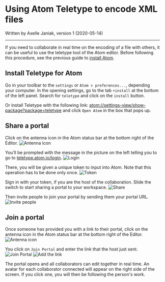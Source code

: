 # Using Atom Teletype to encode XML files

Written by Axelle Janiak, version 1 (2020-05-14)

****
If you need to collaborate in real time on the encoding of a file with others, it can be useful to use the teletype tool of the Atom editor.
Before following this procedure, see the previous guide to [install Atom](https://github.com/erc-dharma/project-documentation/blob/master/guides/atom/UsingAtom_v01.md).

## Install Teletype for Atom
Go in your toolbar to the `settings` or `Atom > preferences...`, depending your computer. In the opening settings, go to the tab  `+install` at the bottom of the left panel.
 Search for `teletype` and click on the `install` button.

 Or install Teletype with the following link: 
[atom://settings-view/show-package?package=teletype](atom://settings-view/show-package?package=teletype) and click `Open Atom` in the box that pops up.

## Share a portal
Click on the antenna icon in the Atom status bar at the bottom right of the Editor.
![Antenna icon](https://github.com/erc-dharma/project-documentation/blob/master/guides/images/UsingAtomTeletype01.png)

You’ll be prompted with the message in the picture on the left telling you to go to [teletype.atom.io/login](teletype.atom.io/login).
![Login](https://github.com/erc-dharma/project-documentation/blob/master/guides/images/UsingAtomTeletype02.png)

There, you will be given a unique token to input into Atom. Note that this operation has to be done only once.
![Token](https://github.com/erc-dharma/project-documentation/blob/master/guides/images/UsingAtomTeletype03.png)

Sign in with your token, if you are the host of the collaboration. Slide the switch to start sharing a portal to your workspace.
![Share](https://github.com/erc-dharma/project-documentation/blob/master/guides/images/UsingAtomTeletype04.png)

Then invite people to join your portal by sending them your portal URL.
![Invite people](https://github.com/erc-dharma/project-documentation/blob/master/guides/images/UsingAtomTeletype05.png)

## Join a portal
Once someone has provided you with a link to their portal, click on the antenna icon in the Atom status bar at the bottom right of the Editor.
![Antenna icon](https://github.com/erc-dharma/project-documentation/blob/master/guides/images/UsingAtomTeletype01.png)

You click on `Join Portal` and enter the link that the host just sent.
![Join Portal](https://github.com/erc-dharma/project-documentation/blob/master/guides/images/UsingAtomTeletype06.png)
![Add the link](https://github.com/erc-dharma/project-documentation/blob/master/guides/images/UsingAtomTeletype07.png)

The portal opens and all collaborators can edit together in real time.
An avatar for each collaborator connected will appear on the right side of the screen. If you click one, you will then be following the person's work.

